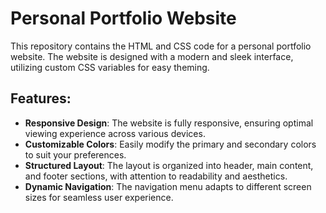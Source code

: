 # Personal Portfolio Website

This repository contains the HTML and CSS code for a personal portfolio website. The website is designed with a modern and sleek interface, utilizing custom CSS variables for easy theming.

## Features:

- **Responsive Design**: The website is fully responsive, ensuring optimal viewing experience across various devices.
- **Customizable Colors**: Easily modify the primary and secondary colors to suit your preferences.
- **Structured Layout**: The layout is organized into header, main content, and footer sections, with attention to readability and aesthetics.
- **Dynamic Navigation**: The navigation menu adapts to different screen sizes for seamless user experience.
